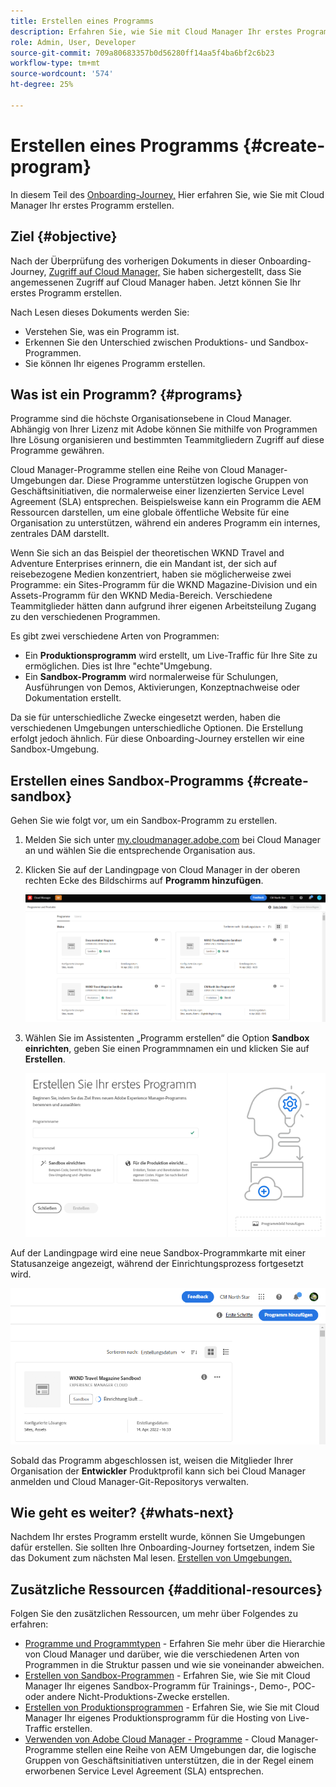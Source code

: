 ```yaml
---
title: Erstellen eines Programms
description: Erfahren Sie, wie Sie mit Cloud Manager Ihr erstes Programm erstellen.
role: Admin, User, Developer
source-git-commit: 709a80683357b0d56280ff14aa5f4ba6bf2c6b23
workflow-type: tm+mt
source-wordcount: '574'
ht-degree: 25%

---
```



# Erstellen eines Programms {#create-program}

In diesem Teil des [Onboarding-Journey,](overview.md) Hier erfahren Sie, wie Sie mit Cloud Manager Ihr erstes Programm erstellen.

## Ziel {#objective}

Nach der Überprüfung des vorherigen Dokuments in dieser Onboarding-Journey, [Zugriff auf Cloud Manager,](cloud-manager.md) Sie haben sichergestellt, dass Sie angemessenen Zugriff auf Cloud Manager haben. Jetzt können Sie Ihr erstes Programm erstellen.

Nach Lesen dieses Dokuments werden Sie:

* Verstehen Sie, was ein Programm ist.
* Erkennen Sie den Unterschied zwischen Produktions- und Sandbox-Programmen.
* Sie können Ihr eigenes Programm erstellen.

## Was ist ein Programm? {#programs}

Programme sind die höchste Organisationsebene in Cloud Manager. Abhängig von Ihrer Lizenz mit Adobe können Sie mithilfe von Programmen Ihre Lösung organisieren und bestimmten Teammitgliedern Zugriff auf diese Programme gewähren.

Cloud Manager-Programme stellen eine Reihe von Cloud Manager-Umgebungen dar. Diese Programme unterstützen logische Gruppen von Geschäftsinitiativen, die normalerweise einer lizenzierten Service Level Agreement (SLA) entsprechen. Beispielsweise kann ein Programm die AEM Ressourcen darstellen, um eine globale öffentliche Website für eine Organisation zu unterstützen, während ein anderes Programm ein internes, zentrales DAM darstellt.

Wenn Sie sich an das Beispiel der theoretischen WKND Travel and Adventure Enterprises erinnern, die ein Mandant ist, der sich auf reisebezogene Medien konzentriert, haben sie möglicherweise zwei Programme: ein Sites-Programm für die WKND Magazine-Division und ein Assets-Programm für den WKND Media-Bereich. Verschiedene Teammitglieder hätten dann aufgrund ihrer eigenen Arbeitsteilung Zugang zu den verschiedenen Programmen.

Es gibt zwei verschiedene Arten von Programmen:

* Ein **Produktionsprogramm** wird erstellt, um Live-Traffic für Ihre Site zu ermöglichen. Dies ist Ihre &quot;echte&quot;Umgebung.
* Ein **Sandbox-Programm** wird normalerweise für Schulungen, Ausführungen von Demos, Aktivierungen, Konzeptnachweise oder Dokumentation erstellt.

Da sie für unterschiedliche Zwecke eingesetzt werden, haben die verschiedenen Umgebungen unterschiedliche Optionen. Die Erstellung erfolgt jedoch ähnlich. Für diese Onboarding-Journey erstellen wir eine Sandbox-Umgebung.

## Erstellen eines Sandbox-Programms {#create-sandbox}

Gehen Sie wie folgt vor, um ein Sandbox-Programm zu erstellen.

1. Melden Sie sich unter [my.cloudmanager.adobe.com](https://my.cloudmanager.adobe.com/) bei Cloud Manager an und wählen Sie die entsprechende Organisation aus.

1. Klicken Sie auf der Landingpage von Cloud Manager in der oberen rechten Ecke des Bildschirms auf **Programm hinzufügen**.

   ![Cloud Manager-Landingpage](/help/implementing/cloud-manager/getting-access-to-aem-in-cloud/assets/first_timelogin1.png)

1. Wählen Sie im Assistenten „Programm erstellen“ die Option **Sandbox einrichten**, geben Sie einen Programmnamen ein und klicken Sie auf **Erstellen**.

   ![Erstellen von Programmtypen](/help/implementing/cloud-manager/getting-access-to-aem-in-cloud/assets/create-sandbox.png)

Auf der Landingpage wird eine neue Sandbox-Programmkarte mit einer Statusanzeige angezeigt, während der Einrichtungsprozess fortgesetzt wird.

![Erstellen von Sandboxes von der Übersichtsseite](/help/implementing/cloud-manager/getting-access-to-aem-in-cloud/assets/program-create-setupdemo2.png)

Sobald das Programm abgeschlossen ist, weisen die Mitglieder Ihrer Organisation der **Entwickler** Produktprofil kann sich bei Cloud Manager anmelden und Cloud Manager-Git-Repositorys verwalten.

## Wie geht es weiter? {#whats-next}

Nachdem Ihr erstes Programm erstellt wurde, können Sie Umgebungen dafür erstellen. Sie sollten Ihre Onboarding-Journey fortsetzen, indem Sie das Dokument zum nächsten Mal lesen. [Erstellen von Umgebungen.](create-environments.md)

## Zusätzliche Ressourcen {#additional-resources}

Folgen Sie den zusätzlichen Ressourcen, um mehr über Folgendes zu erfahren:

* [Programme und Programmtypen](/help/implementing/cloud-manager/getting-access-to-aem-in-cloud/program-types.md) - Erfahren Sie mehr über die Hierarchie von Cloud Manager und darüber, wie die verschiedenen Arten von Programmen in die Struktur passen und wie sie voneinander abweichen.
* [Erstellen von Sandbox-Programmen](/help/implementing/cloud-manager/getting-access-to-aem-in-cloud/creating-sandbox-programs.md) - Erfahren Sie, wie Sie mit Cloud Manager Ihr eigenes Sandbox-Programm für Trainings-, Demo-, POC- oder andere Nicht-Produktions-Zwecke erstellen.
* [Erstellen von Produktionsprogrammen](/help/implementing/cloud-manager/getting-access-to-aem-in-cloud/creating-production-programs.md) - Erfahren Sie, wie Sie mit Cloud Manager Ihr eigenes Produktionsprogramm für die Hosting von Live-Traffic erstellen.
* [Verwenden von Adobe Cloud Manager - Programme](https://experienceleague.adobe.com/docs/experience-manager-learn/cloud-service/cloud-manager/programs.html?lang=de) - Cloud Manager-Programme stellen eine Reihe von AEM Umgebungen dar, die logische Gruppen von Geschäftsinitiativen unterstützen, die in der Regel einem erworbenen Service Level Agreement (SLA) entsprechen.
